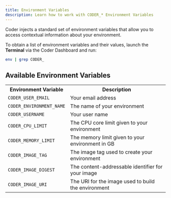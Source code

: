 ```yaml
---
title: Environment Variables
description: Learn how to work with CODER_* Environment Variables
---
```


Coder injects a standard set of environment variables that allow you to access
contextual information about your environment.

To obtain a list of environment variables and their values, launch the
**Terminal** via the Coder Dashboard and run:

```bash
env | grep CODER_
```

## Available Environment Variables

<table>
    <tr>
        <th>Environment Variable</th>
        <th>Description</th>
    </tr>
    <tr>
        <td><code>CODER_USER_EMAIL</code></td>
        <td>Your email address</td>
    </tr>
    <tr>
        <td><code>CODER_ENVIRONMENT_NAME</code></td>
        <td>The name of your environment</td>
    </tr>
    <tr>
        <td><code>CODER_USERNAME</code></td>
        <td>Your user name</td>
    </tr>
    <tr>
        <td><code>CODER_CPU_LIMIT</code></td>
        <td>The CPU core limit given to your environment</td>
    </tr>
    <tr>
        <td><code>CODER_MEMORY_LIMIT</code></td>
        <td>The memory limit given to your environment in GB</td>
    </tr>
    <tr>
        <td><code>CODER_IMAGE_TAG</code></td>
        <td>The image tag used to create your environment</td>
    </tr>
    <tr>
        <td><code>CODER_IMAGE_DIGEST</code></td>
        <td>The content-addressable identifier for your image</td>
    </tr>
    <tr>
        <td><code>CODER_IMAGE_URI</code></td>
        <td>The URI for the image used to build the environment</td>
    </tr>
</table>
